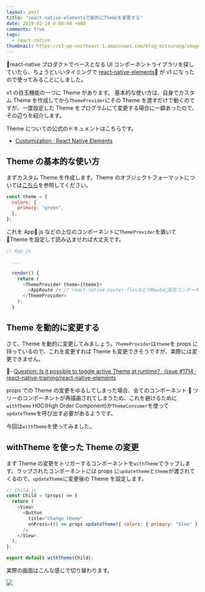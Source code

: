 ```yaml
---
layout: post
title: "react-native-elementsで動的にThemeを変更する"
date: 2019-02-14 0:00:00 +900
comments: true
tags:
  - react-native
thumbnail: https://s3-ap-northeast-1.amazonaws.com/blog-mitsuruog/images/2019/react-native-elements-logo.png
---
```


react-native プロダクトでベースとなる UI コンポーネントライブラリを探していたら、ちょうどいいタイミングで
[react-native-elements](https://github.com/react-native-training/react-native-elements) が v1 になったので使ってみることにしました。

v1 の目玉機能の一つに Theme があります。
基本的な使い方は、自身でカスタム Theme を作成してから`ThemeProvider`にその Theme を渡すだけで動くのですが、一度設定した Theme をプログラムにて変更する場合に一癖あったので、その辺りを紹介します。

Theme についての公式のドキュメントはこちらです。

- [Customization · React Native Elements](https://react-native-training.github.io/react-native-elements/docs/customization.html)

## Theme の基本的な使い方

まずカスタム Theme を作成します。Theme のオブジェクトフォーマットについては[こちら](https://react-native-training.github.io/react-native-elements/docs/customization.html#the-theme-object)を参照してください。

```js
const theme = {
  colors: {
    primary: "green",
  },
};
```

これを App.js などの上位のコンポーネントに`ThemeProvider`を置いて Theme を設定して読み込ませれば大丈夫です。

```js
// App.js

  ...

  render() {
    return (
      <ThemeProvider theme={theme}>
        <AppRoute /> // react-native-router-fluxなどのRoute設定コンポーネント
      </ThemeProvider>
    );
  }

```

## Theme を動的に変更する

さて、Theme を動的に変更してみましょう。`ThemeProvider`は`theme`を props に持っているので、これを変更すれば Theme も変更できそうですが、実際には変更できません。

- [Question: Is it possible to toggle active Theme at runtime? · Issue \#1714 · react\-native\-training/react\-native\-elements](https://github.com/react-native-training/react-native-elements/issues/1714)

props での Theme の変更をゆるしてしまった場合、全てのコンポーネント  ツリーのコンポーネントが再描画されてしまうため、これを避けるために`withTheme` HOC(High Order Component)か`ThemeConsumer`を使って`updateTheme`を呼び出す必要があるようです。

今回は`withTheme`を使ってみました。

## withTheme を使った Theme の変更

まず Theme の変更をトリガーするコンポーネントを`withTheme`でラップします。ラップされたコンポーネントには props に`updatetheme`と`theme`が渡されてくるので、`updateTheme`に変更後の Theme を設定します。

```js
// Child.js
const Child = (props) => {
  return (
    <View>
      <Button
        title="Change theme"
        onPress={() => props.updateTheme({ colors: { primary: "blue" } })}
      />
    </View>
  );
};

export default withTheme(Child);
```

実際の画面はこんな感じで切り替わります。

![](https://s3-ap-northeast-1.amazonaws.com/blog-mitsuruog/images/2019/react-native-elements1.gif)
